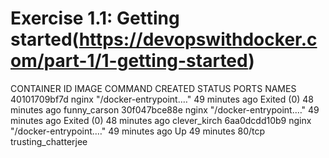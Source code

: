 # Exercise 1.1: Getting started(https://devopswithdocker.com/part-1/1-getting-started)

CONTAINER ID   IMAGE     COMMAND                  CREATED          STATUS                      PORTS     NAMES
40101709bf7d   nginx     "/docker-entrypoint.…"   49 minutes ago   Exited (0) 48 minutes ago             funny_carson
30f047bce88e   nginx     "/docker-entrypoint.…"   49 minutes ago   Exited (0) 48 minutes ago             clever_kirch
6aa0dcdd10b9   nginx     "/docker-entrypoint.…"   49 minutes ago   Up 49 minutes               80/tcp    trusting_chatterjee

